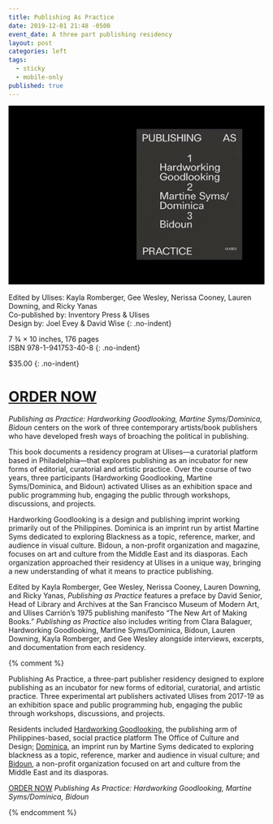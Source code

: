 ```yaml
---
title: Publishing As Practice
date: 2019-12-01 21:48 -0500
event_date: A three part publishing residency
layout: post
categories: left
tags:
  - sticky
  - mobile-only
published: true
---
```


![Publishing as Practice Book animated gif](/assets/img/pasp.gif)

Edited by Ulises: Kayla Romberger, Gee Wesley, Nerissa Cooney, Lauren Downing, and Ricky Yanas\
Co-published by: Inventory Press & Ulises\
Design by: Joel Evey & David Wise
{: .no-indent}

7 ¾ × 10 inches, 176 pages\
ISBN 978-1-941753-40-8
{: .no-indent}

$35.00
{: .no-indent}

<h1 class="button" id="buy"><a href="https://checkout.square.site/merchant/JAV3EEGW2X7KX/checkout/O2GORNNWMDLUXAX5XAWR67DE">ORDER NOW</a></h1>

_Publishing as Practice: Hardworking Goodlooking, Martine Syms/Dominica, Bidoun_ centers on the work of three contemporary artists/book publishers who have developed fresh ways of broaching the political in publishing.

This book documents a residency program at Ulises—a curatorial platform based in Philadelphia—that explores publishing as an incubator for new forms of editorial, curatorial and artistic practice. Over the course of two years, three participants (Hardworking Goodlooking, Martine Syms/Dominica, and Bidoun) activated Ulises as an exhibition space and public programming hub, engaging the public through workshops, discussions, and projects.

Hardworking Goodlooking is a design and publishing imprint working primarily out of the Philippines. Dominica is an imprint run by artist Martine Syms dedicated to exploring Blackness as a topic, reference, marker, and audience in visual culture. Bidoun, a non-profit organization and magazine, focuses on art and culture from the Middle East and its diasporas. Each organization approached their residency at Ulises in a unique way, bringing a new understanding of what it means to practice publishing.

Edited by Kayla Romberger, Gee Wesley, Nerissa Cooney, Lauren Downing, and Ricky Yanas, _Publishing as Practice_ features a preface by David Senior, Head of Library and Archives at the San Francisco Museum of Modern Art, and Ulises Carrión’s 1975 publishing manifesto “The New Art of Making Books.” _Publishing as Practice_ also includes writing from Clara Balaguer, Hardworking Goodlooking, Martine Syms/Dominica, Bidoun, Lauren Downing, Kayla Romberger, and Gee Wesley alongside interviews, excerpts, and documentation from each residency.

{% comment %}

Publishing As Practice, a three-part publisher residency designed to explore publishing as an incubator for new forms of editorial, curatorial, and artistic practice. Three experimental art publishers activated Ulises from 2017-19 as an exhibition space and public programming hub, engaging the public through workshops, discussions, and projects.

Residents included [Hardworking Goodlooking](https://www.instagram.com/hardworkinggoodlooking/?hl=en), the publishing arm of Philippines-based, social practice platform The Office of Culture and Design; [Dominica](https://dominica.la/), an imprint run by Martine Syms dedicated to exploring blackness as a topic, reference, marker and audience in visual culture; and [Bidoun](https://www.bidoun.org/), a non-profit organization focused on art and culture from the Middle East and its diasporas.

[ORDER NOW](https://ulises.pmvabf.org/) _Publishing As Practice: Hardworking Goodlooking, Martine Syms/Dominica, Bidoun_

{% endcomment %}
